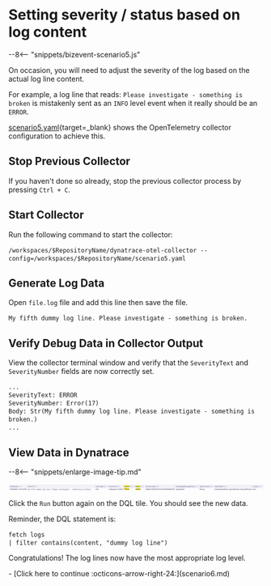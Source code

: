 # Setting severity / status based on log content

--8<-- "snippets/bizevent-scenario5.js"

On occasion, you will need to adjust the severity of the log based on the actual log line content.

For example, a log line that reads: `Please investigate - something is broken` is mistakenly sent as an `INFO` level event when it really should be an `ERROR`.

[scenario5.yaml](https://github.com/Dynatrace/demo-opentelemetry-cleanup/blob/main/scenario5.yaml){target=_blank} shows the OpenTelemetry collector configuration to achieve this.

## Stop Previous Collector

If you haven't done so already, stop the previous collector process by pressing `Ctrl + C`.

## Start Collector

Run the following command to start the collector:

``` { "name": "[background] run otel collector scenario 5" }
/workspaces/$RepositoryName/dynatrace-otel-collector --config=/workspaces/$RepositoryName/scenario5.yaml
```

## Generate Log Data

Open `file.log` file and add this line then save the file.

```
My fifth dummy log line. Please investigate - something is broken.
```

## Verify Debug Data in Collector Output

View the collector terminal window and verify that the `SeverityText` and `SeverityNumber` fields are now correctly set.

```
...
SeverityText: ERROR
SeverityNumber: Error(17)
Body: Str(My fifth dummy log line. Please investigate - something is broken.)
...
```

## View Data in Dynatrace

--8<-- "snippets/enlarge-image-tip.md"

![scenario5 dynatrace results](images/scenario5-dql.png)

Click the `Run` button again on the DQL tile. You should see the new data.

Reminder, the DQL statement is:

```
fetch logs
| filter contains(content, "dummy log line")
```

Congratulations! The log lines now have the most appropriate log level.

<div class="grid cards" markdown>
- [Click here to continue :octicons-arrow-right-24:](scenario6.md)
</div>

